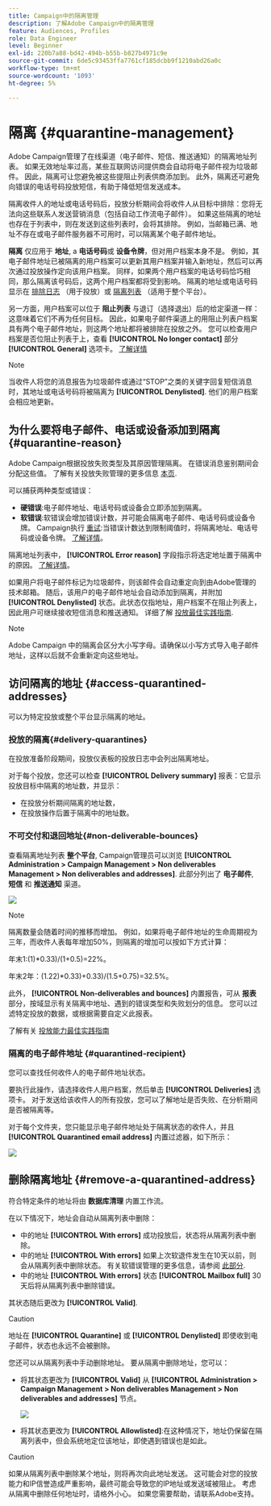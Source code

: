 ```yaml
---
title: Campaign中的隔离管理
description: 了解Adobe Campaign中的隔离管理
feature: Audiences, Profiles
role: Data Engineer
level: Beginner
exl-id: 220b7a88-bd42-494b-b55b-b827b4971c9e
source-git-commit: 6de5c93453ffa7761cf185dcbb9f1210abd26a0c
workflow-type: tm+mt
source-wordcount: '1093'
ht-degree: 5%

---
```


# 隔离 {#quarantine-management}

Adobe Campaign管理了在线渠道（电子邮件、短信、推送通知）的隔离地址列表。 如果无效地址率过高，某些互联网访问提供商会自动将电子邮件视为垃圾邮件。 因此，隔离可让您避免被这些提阻止列表供商添加到。 此外，隔离还可避免向错误的电话号码投放短信，有助于降低短信发送成本。

隔离收件人的地址或电话号码后，投放分析期间会将收件人从目标中排除：您将无法向这些联系人发送营销消息（包括自动工作流电子邮件）。 如果这些隔离的地址也存在于列表中，则在发送到这些列表时，会将其排除。 例如，当邮箱已满、地址不存在或电子邮件服务器不可用时，可以隔离某个电子邮件地址。

<!--For more on best practices to secure and optimize your deliveries, refer to [this page](delivery-best-practices.md).-->

**隔离** 仅应用于 **地址**, a **电话号码**&#x200B;或 **设备令牌**，但对用户档案本身不是。 例如，其电子邮件地址已被隔离的用户档案可以更新其用户档案并输入新地址，然后可以再次通过投放操作定向该用户档案。 同样，如果两个用户档案的电话号码恰巧相同，那么隔离该号码后，这两个用户档案都将受到影响。 隔离的地址或电话号码显示在 [排除日志](#delivery-quarantines) （用于投放）或 [隔离列表](#non-deliverable-bounces) （适用于整个平台）。

另一方面，用户档案可以位于 **阻止列表** 与退订（选择退出）后的给定渠道一样：这意味着它们不再为任何目标。 因此，如果电子邮件渠道上的用阻止列表户档案具有两个电子邮件地址，则这两个地址都将被排除在投放之外。 您可以检查用户档案是否位阻止列表于上，查看 **[!UICONTROL No longer contact]** 部分 **[!UICONTROL General]** 选项卡。 [了解详情](../audiences/view-profiles.md)

>[!NOTE]
>
>当收件人将您的消息报告为垃圾邮件或通过“STOP”之类的关键字回复短信消息时，其地址或电话号码将被隔离为 **[!UICONTROL Denylisted]**. 他们的用户档案会相应地更新。

<!--For the email channel, email addresses are quarantined. For the mobile app channel, device tokens are quarantined. For the SMS channel, phone numbers are quarantined.?-->

## 为什么要将电子邮件、电话或设备添加到隔离 {#quarantine-reason}

Adobe Campaign根据投放失败类型及其原因管理隔离。 在错误消息鉴别期间会分配这些值。 了解有关投放失败管理的更多信息 [本页](delivery-failures.md).

可以捕获两种类型或错误：

* **硬错误**:电子邮件地址、电话号码或设备会立即添加到隔离。
* **软错误**:软错误会增加错误计数，并可能会隔离电子邮件、电话号码或设备令牌。 Campaign执行 [重试](delivery-failures.md#retries):当错误计数达到限制阈值时，将隔离地址、电话号码或设备令牌。 [了解详情](delivery-failures.md#retries)。

隔离地址列表中， **[!UICONTROL Error reason]** 字段指示将选定地址置于隔离中的原因。 [了解详情](#identifying-quarantined-addresses-for-the-entire-platform)。


如果用户将电子邮件标记为垃圾邮件，则该邮件会自动重定向到由Adobe管理的技术邮箱。 随后，该用户的电子邮件地址会自动添加到隔离，并附加 **[!UICONTROL Denylisted]** 状态。此状态仅指地址，用户档案不在阻止列表上，因此用户可继续接收短信消息和推送通知。 详细了解 [投放最佳实践指南](https://experienceleague.adobe.com/docs/deliverability-learn/deliverability-best-practice-guide/transition-process/infrastructure.html#feedback-loops).

>[!NOTE]
>
>Adobe Campaign 中的隔离会区分大小写字母。请确保以小写方式导入电子邮件地址，这样以后就不会重新定向这些地址。

## 访问隔离的地址 {#access-quarantined-addresses}

可以为特定投放或整个平台显示隔离的地址。

### 投放的隔离{#delivery-quarantines}

在投放准备阶段期间，投放仪表板的投放日志中会列出隔离地址。

对于每个投放，您还可以检查 **[!UICONTROL Delivery summary]** 报表：它显示投放目标中隔离的地址数，并显示：

* 在投放分析期间隔离的地址数，
* 在投放操作后置于隔离中的地址数。

### 不可交付和退回地址{#non-deliverable-bounces}

查看隔离地址列表 **整个平台**, Campaign管理员可以浏览  **[!UICONTROL Administration > Campaign Management > Non deliverables Management > Non deliverables and addresses]**. 此部分列出了 **电子邮件**, **短信** 和 **推送通知** 渠道。

![](assets/tech-quarantine.png)

>[!NOTE]
>
>隔离数量会随着时间的推移而增加。 例如，如果将电子邮件地址的生命周期视为三年，而收件人表每年增加50%，则隔离的增加可以按如下方式计算：
>
>年末1:(1)&#42;0.33)/(1+0.5)=22%。
>
>年末2年：(1.22)&#42;0.33)+0.33)/(1.5+0.75)=32.5%。

此外， **[!UICONTROL Non-deliverables and bounces]** 内置报告，可从 **报表** 部分，按域显示有关隔离中地址、遇到的错误类型和失败划分的信息。 您可以过滤特定投放的数据，或根据需要自定义此报表。

了解有关 [投放能力最佳实践指南](https://experienceleague.adobe.com/docs/deliverability-learn/deliverability-best-practice-guide/metrics-for-deliverability/bounces.html)

### 隔离的电子邮件地址 {#quarantined-recipient}

您可以查找任何收件人的电子邮件地址状态。

要执行此操作，请选择收件人用户档案，然后单击 **[!UICONTROL Deliveries]** 选项卡。 对于发送给该收件人的所有投放，您可以了解地址是否失败、在分析期间是否被隔离等。

对于每个文件夹，您只能显示电子邮件地址处于隔离状态的收件人，并且 **[!UICONTROL Quarantined email address]** 内置过滤器，如下所示：

![](assets/quarantine-filter.png)


## 删除隔离地址 {#remove-a-quarantined-address}

符合特定条件的地址将由 **数据库清理** 内置工作流。

在以下情况下，地址会自动从隔离列表中删除：

* 中的地址 **[!UICONTROL With errors]** 成功投放后，状态将从隔离列表中删除。
* 中的地址 **[!UICONTROL With errors]** 如果上次软退件发生在10天以前，则会从隔离列表中删除状态。 有关软错误管理的更多信息，请参阅 [此部分](#soft-error-management).
* 中的地址 **[!UICONTROL With errors]** 状态 **[!UICONTROL Mailbox full]** 30天后将从隔离列表中删除错误。

其状态随后更改为 **[!UICONTROL Valid]**.

>[!CAUTION]
>
>地址在 **[!UICONTROL Quarantine]** 或 **[!UICONTROL Denylisted]** 即使收到电子邮件，状态也永远不会被删除。

您还可以从隔离列表中手动删除地址。 要从隔离中删除地址，您可以：

* 将其状态更改为 **[!UICONTROL Valid]** 从 **[!UICONTROL Administration > Campaign Management > Non deliverables Management > Non deliverables and addresses]** 节点。

   ![](assets/tech-quarantine-status.png)

* 将其状态更改为 **[!UICONTROL Allowlisted]**:在这种情况下，地址仍保留在隔离列表中，但会系统地定位该地址，即使遇到错误也是如此。

>[!CAUTION]
>
>如果从隔离列表中删除某个地址，则将再次向此地址发送。 这可能会对您的投放能力和IP信誉造成严重影响，最终可能会导致您的IP地址或发送域被阻止。 考虑从隔离中删除任何地址时，请格外小心。 如果您需要帮助，请联系Adobe支持。
